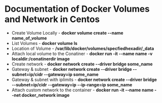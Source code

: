 # Documentation of Docker Volumes and Network in Centos
* Create Volume Locally - **docker volume create --name name_of_volume**
* List Volumes - **docker volume ls** 
* Location of Volume - **/var/lib/docker/volumes/specfiedhexadir/_data**
* Attach local volume to the Conatiner - **docker run -it --name name -v localdir:/conatinerdir image**
* Create network - **docker network create --driver bridge some_name**
* Gateway & subnet - **docker network create --driver bridge --subnet=ip/cidr --gateway=ip some_name**
* Gateway & subnet with iplimits - **docker network create --driver bridge --subnet=ip/cidr --gateway=ip --ip-range=ip some_name**
* Attach custom network to the container - **docker run -it --name name --net docker_network image**
